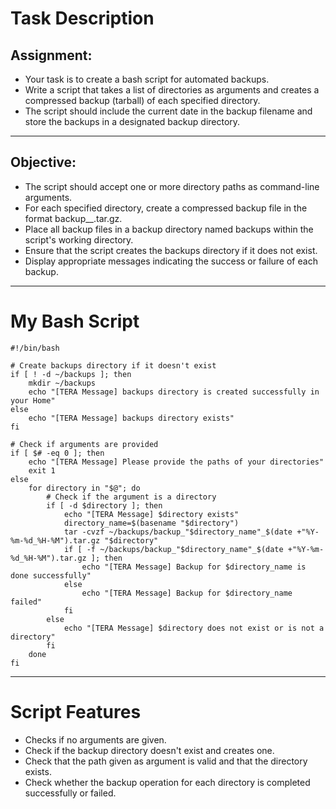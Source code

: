 # Task Description

## Assignment: 

- Your task is to create a bash script for automated backups.
- Write a script that takes a list of directories as arguments and creates a compressed backup (tarball) of each specified directory.
- The script should include the current date in the backup filename and store the backups in a designated backup directory.

---

## Objective: 
- The script should accept one or more directory paths as command-line arguments.
- For each specified directory, create a compressed backup file in the format backup_<directory>_<date>.tar.gz.
- Place all backup files in a backup directory named backups within the script's working directory.
- Ensure that the script creates the backups directory if it does not exist.
- Display appropriate messages indicating the success or failure of each backup.

---

# My Bash Script

```
#!/bin/bash

# Create backups directory if it doesn't exist
if [ ! -d ~/backups ]; then
    mkdir ~/backups
    echo "[TERA Message] backups directory is created successfully in your Home"
else
    echo "[TERA Message] backups directory exists"
fi

# Check if arguments are provided
if [ $# -eq 0 ]; then
    echo "[TERA Message] Please provide the paths of your directories"
    exit 1
else
    for directory in "$@"; do
        # Check if the argument is a directory
        if [ -d $directory ]; then
            echo "[TERA Message] $directory exists"
            directory_name=$(basename "$directory")
            tar -cvzf ~/backups/backup_"$directory_name"_$(date +"%Y-%m-%d_%H-%M").tar.gz "$directory"
            if [ -f ~/backups/backup_"$directory_name"_$(date +"%Y-%m-%d_%H-%M").tar.gz ]; then
                echo "[TERA Message] Backup for $directory_name is done successfully"
            else
                echo "[TERA Message] Backup for $directory_name failed"
            fi
        else
            echo "[TERA Message] $directory does not exist or is not a directory"
        fi
    done
fi
```

---

# Script Features

- Checks if no arguments are given.
- Check if the backup directory doesn't exist and creates one.
- Check that the path given as argument is valid and that the directory exists.
- Check whether the backup operation for each directory is completed successfully or failed.

